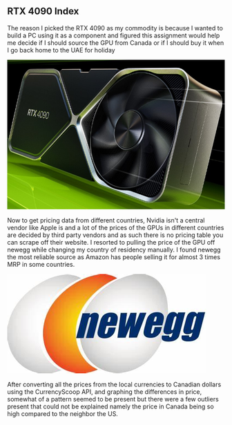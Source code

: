 ## RTX 4090 Index

The reason I picked the RTX 4090 as my commodity is because I wanted to build a PC using it as a component and figured this assignment would help me decide if I should source the GPU from Canada or if I should buy it when I go back home to the UAE for holiday

![RTX 4090](rtx_4090.jpg "RTX 4090")

Now to get pricing data from different countries, Nvidia isn't a central vendor like Apple is and a lot of the prices of the GPUs in different countries are decided by third party vendors and as such there is no pricing table you can scrape off their website. I resorted to pulling the price of the GPU off newegg while changing my country of residency manually. I found newegg the most reliable source as Amazon has people selling it for almost 3 times MRP in some countries.

![newegg](newegg.jpg "NEWEGG")

After converting all the prices from the local currencies to Canadian dollars using the CurrencyScoop API, and graphing the differences in price, somewhat of a pattern seemed to be present but there were a few outliers present that could not be explained namely the price in Canada being so high compared to the neighbor the US.


